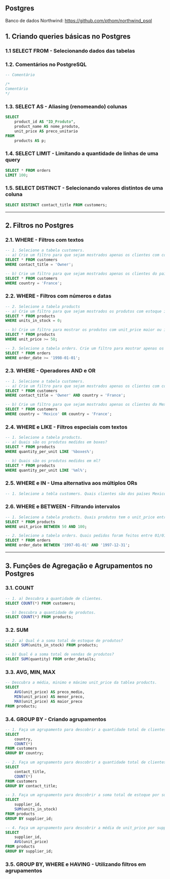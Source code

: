## Postgres

Banco de dados Northwind: https://github.com/pthom/northwind_psql

## 1. Criando queries básicas no Postgres
### 1.1 SELECT FROM - Selecionando dados das tabelas

### 1.2. Comentários no PostgreSQL

```sql
-- Comentário

/*
Comentário
*/
```

### 1.3. SELECT AS - Aliasing (renomeando) colunas

```sql
SELECT
	product_id AS "ID_Produto",
	product_name AS nome_produto,
	unit_price AS preco_unitario
FROM
	products AS p;
```

### 1.4. SELECT LIMIT - Limitando a quantidade de linhas de uma query

```sql
SELECT * FROM orders
LIMIT 100;
```

### 1.5. SELECT DISTINCT - Selecionando valores distintos de uma coluna

```sql
SELECT DISTINCT contact_title FROM customers;
```

-------------
## 2. Filtros no Postgres
### 2.1. WHERE - Filtros com textos

```sql
-- 1. Selecione a tabela customers.
-- a) Crie um filtro para que sejam mostrados apenas os clientes com contact_title = 'Owner'.
SELECT * FROM customers
WHERE contact_title = 'Owner';

-- b) Crie um filtro para que sejam mostrados apenas os clientes do pais France.
SELECT * FROM customers
WHERE country = 'France';
```

### 2.2. WHERE - Filtros com números e datas

```sql
-- 2. Selecione a tabela products
-- a) Crie um filtro para que sejam mostrados os produtos com estoque igual a zero (units_in_stock).
SELECT * FROM products
WHERE units_in_stock = 0;

-- b) Crie um filtro para mostrar os produtos com unit_price maior ou igual a 50.
SELECT * FROM products
WHERE unit_price >= 50;

-- 3. Selecione a tabela orders. Crie um filtro para mostrar apenas os pedidos feitos depois do dia '01/01/1998'.
SELECT * FROM orders
WHERE order_date >= '1998-01-01';
```

### 2.3. WHERE - Operadores AND e OR

```sql
-- 1. Selecione a tabela customers.
-- a) Crie um filtro para que sejam mostrados apenas os clientes com contact_title = 'Owner' e do país France.
SELECT * FROM customers
WHERE contact_title = 'Owner' AND country = 'France';

-- b) Crie um filtro para que sejam mostrados apenas os clientes do Mexico ou France.
SELECT * FROM customers
WHERE country = 'Mexico' OR country = 'France';
```

### 2.4. WHERE e LIKE - Filtros especiais com textos

```sql
-- 1. Selecione a tabela products.
-- a) Quais são os produtos medidos em boxes?
SELECT * FROM products
WHERE quantity_per_unit LIKE '%boxes%';

-- b) Quais são os produtos medidos em ml?
SELECT * FROM products
WHERE quantity_per_unit LIKE '%ml%';
```

### 2.5. WHERE e IN - Uma alternativa aos múltiplos ORs

```sql
-- 1. Selecione a tebla customers. Quais clientes são dos países Mexico, UK, Canada?

```

### 2.6. WHERE e BETWEEN - Filtrando intervalos

```sql
-- 1. Selecione a tabela products. Quais produtos tem o unit_price entre 50 e 100?
SELECT * FROM products
WHERE unit_price BETWEEN 50 AND 100;

-- 2. Selecione a tabela orders. Quais pedidos foram feitos entre 01/01/1997 e 31/12/1997?
SELECT * FROM orders
WHERE order_date BETWEEN '1997-01-01' AND '1997-12-31';
```

--------------------
## 3. Funções de Agregação e Agrupamentos no Postgres
### 3.1. COUNT

```sql
-- 1. a) Descubra a quantidade de clientes.
SELECT COUNT(*) FROM customers;

-- b) Descubra a quantidade de produtos.
SELECT COUNT(*) FROM products;
```

### 3.2. SUM

```sql
-- 2. a) Qual é a soma total de estoque de produtos?
SELECT SUM(units_in_stock) FROM products;

-- b) Qual é a soma total de vendas de produtos?
SELECT SUM(quantity) FROM order_details;
```

### 3.3. AVG, MIN, MAX

```sql
-- Descubra a média, minimo e máximo unit_price da tablea products.
SELECT
	AVG(unit_price) AS preco_medio,
	MIN(unit_price) AS menor_preco,
	MAX(unit_price) AS maior_preco
FROM products;
```

### 3.4. GROUP BY - Criando agrupamentos

```sql
-- 1. Faça um agrupamento para descobrir a quantidade total de clientes por country.
SELECT
	country,
	COUNT(*)
FROM customers
GROUP BY country;

-- 2. Faça um agrupamento para descobrir a quantidade total de clientes por title.
SELECT
	contact_title,
	COUNT(*)
FROM customers
GROUP BY contact_title;

-- 3. Faça um agrupamento para descobrir a soma total de estoque por supplier_id.
SELECT
	supplier_id,
	SUM(units_in_stock)
FROM products
GROUP BY supplier_id;

-- 4. Faça um agrupamento para descobrir a média de unit_price por supplier_id.
SELECT
	supplier_id,
	AVG(unit_price)
FROM products
GROUP BY supplier_id;
```

### 3.5. GROUP BY, WHERE e HAVING - Utilizando filtros em agrupamentos

```sql

```
